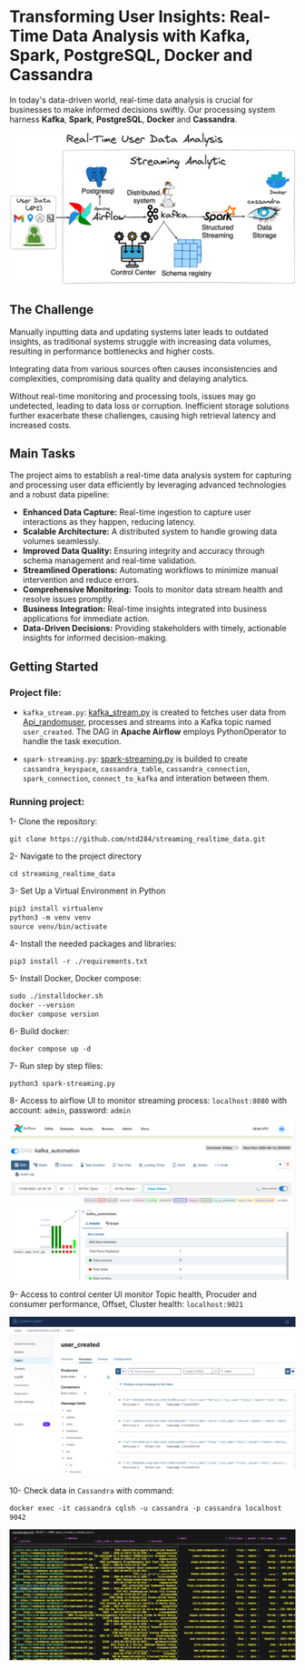 # Transforming User Insights: Real-Time Data Analysis with Kafka, Spark, PostgreSQL, Docker and Cassandra

In today's data-driven world, real-time data analysis is crucial for businesses to make informed decisions swiftly. Our processing system harness <b>Kafka</b>, <b>Spark</b>, <b>PostgreSQL</b>, <b>Docker</b> and <b>Cassandra</b>.

<p align="center">
  <img src="images/background.png" alt="Wallpaper">
</p>

## The Challenge

Manually inputting data and updating systems later leads to outdated insights, as traditional systems struggle with increasing data volumes, resulting in performance bottlenecks and higher costs. 

Integrating data from various sources often causes inconsistencies and complexities, compromising data quality and delaying analytics. 

Without real-time monitoring and processing tools, issues may go undetected, leading to data loss or corruption. Inefficient storage solutions further exacerbate these challenges, causing high retrieval latency and increased costs.

## Main Tasks

The project aims to establish a real-time data analysis system for capturing and processing user data efficiently by leveraging advanced technologies and a robust data pipeline:

- <b>Enhanced Data Capture:</b> Real-time ingestion to capture user interactions as they happen, reducing latency.
- <b>Scalable Architecture:</b> A distributed system to handle growing data volumes seamlessly.
- <b>Improved Data Quality:</b> Ensuring integrity and accuracy through schema management and real-time validation.
- <b>Streamlined Operations:</b> Automating workflows to minimize manual intervention and reduce errors.
- <b>Comprehensive Monitoring:</b> Tools to monitor data stream health and resolve issues promptly.
- <b>Business Integration:</b> Real-time insights integrated into business applications for immediate action.
- <b>Data-Driven Decisions:</b> Providing stakeholders with timely, actionable insights for informed decision-making.

## Getting Started

###  Project file:

- `kafka_stream.py`: [kafka_stream.py](dags/kafka_stream.py) is created to fetches user data from [Api_randomuser](https://randomuser.me), processes and streams into a Kafka topic named `user_created`. The DAG in <b>Apache Airflow</b> employs PythonOperator to handle the task execution. 

- `spark-streaming.py`:  [spark-streaming.py](spark-streaming.py) is builded to create `cassandra_keyspace`, `cassandra_table`, `cassandra_connection`, `spark_connection`, `connect_to_kafka` and interation between them.

### Running project:

1- Clone the repository:

```
git clone https://github.com/ntd284/streaming_realtime_data.git
```

2- Navigate to the project directory

```
cd streaming_realtime_data
```

3- Set Up a Virtual Environment in Python

```
pip3 install virtualenv
python3 -m venv venv
source venv/bin/activate
```

4- Install the needed packages and libraries:

```
pip3 install -r ./requirements.txt
```

5- Install Docker, Docker compose:

```
sudo ./installdocker.sh
docker --version
docker compose version
```

6- Build docker:

```
docker compose up -d
```

7- Run step by step files:

```
python3 spark-streaming.py
```

8- Access to airflow UI to monitor streaming process: `localhost:8080` with account: `admin`, password: `admin`

<p align="center">
  <img src="images/airflow.png" alt="Wallpaper">
</p>

9- Access to control center UI monitor Topic health, Procuder and consumer performance, Offset, Cluster health: `localhost:9021`

<p align="center">
  <img src="images/control-center.png" alt="Wallpaper">
</p>

10- Check data in `Cassandra` with command:

```
docker exec -it cassandra cqlsh -u cassandra -p cassandra localhost 9042
```

<p align="center">
  <img src="images/cassandra.png" alt="Wallpaper">
</p>
